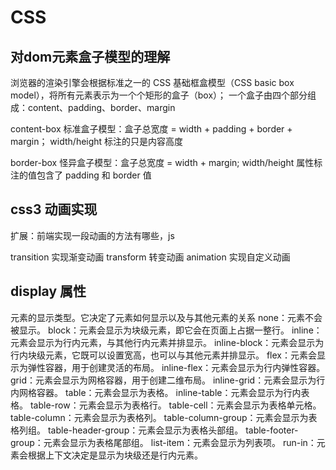 # CSS

## 对dom元素盒子模型的理解

浏览器的渲染引擎会根据标准之一的 CSS 基础框盒模型（CSS basic box model），将所有元素表示为一个个矩形的盒子（box）；
一个盒子由四个部分组成：content、padding、border、margin

<!-- 布局总宽高计算不一样 -->

content-box 标准盒子模型：盒子总宽度 = width + padding + border + margin； width/height 标注的只是内容高度

border-box 怪异盒子模型：盒子总宽度 = width + margin; width/height 属性标注的值包含了 padding 和 border 值

## css3 动画实现

扩展：前端实现一段动画的方法有哪些，js

transition 实现渐变动画
transform 转变动画
animation 实现自定义动画

## display 属性
元素的显示类型。它决定了元素如何显示以及与其他元素的关系
none：元素不会被显示。
block：元素会显示为块级元素，即它会在页面上占据一整行。
inline：元素会显示为行内元素，与其他行内元素并排显示。
inline-block：元素会显示为行内块级元素，它既可以设置宽高，也可以与其他元素并排显示。
flex：元素会显示为弹性容器，用于创建灵活的布局。
inline-flex：元素会显示为行内弹性容器。
grid：元素会显示为网格容器，用于创建二维布局。
inline-grid：元素会显示为行内网格容器。
table：元素会显示为表格。
inline-table：元素会显示为行内表格。
table-row：元素会显示为表格行。
table-cell：元素会显示为表格单元格。
table-column：元素会显示为表格列。
table-column-group：元素会显示为表格列组。
table-header-group：元素会显示为表格头部组。
table-footer-group：元素会显示为表格尾部组。
list-item：元素会显示为列表项。
run-in：元素会根据上下文决定是显示为块级还是行内元素。
